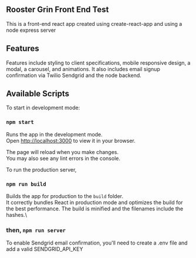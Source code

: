 ## Rooster Grin Front End Test

This is a front-end react app created using create-react-app and using a node express server

## Features

Features include styling to client specifications, mobile responsive design, a modal, a carousel, and animations.
It also includes email signup confirmation via Twilio Sendgrid and the node backend.

## Available Scripts

To start in development mode:

### `npm start`

Runs the app in the development mode.\
Open [http://localhost:3000](http://localhost:3000) to view it in your browser.

The page will reload when you make changes.\
You may also see any lint errors in the console.

To run the production server, 

### `npm run build`

Builds the app for production to the `build` folder.\
It correctly bundles React in production mode and optimizes the build for the best performance.
The build is minified and the filenames include the hashes.\

### then, `npm run server`

To enable Sendgrid email confirmation, you'll need to create a .env file and add a valid SENDGRID_API_KEY




